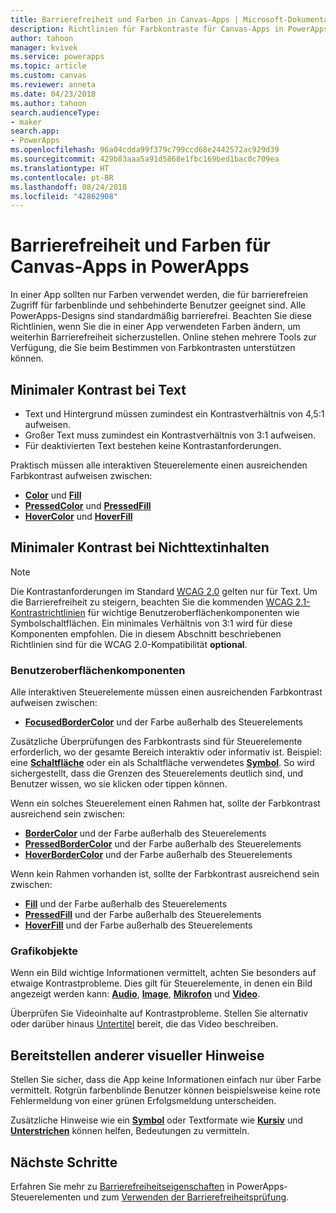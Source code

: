 ```yaml
---
title: Barrierefreiheit und Farben in Canvas-Apps | Microsoft-Dokumentation
description: Richtlinien für Farbkontraste für Canvas-Apps in PowerApps
author: tahoon
manager: kvivek
ms.service: powerapps
ms.topic: article
ms.custom: canvas
ms.reviewer: anneta
ms.date: 04/23/2018
ms.author: tahoon
search.audienceType:
- maker
search.app:
- PowerApps
ms.openlocfilehash: 96a04cdda99f379c799ccd68e2442572ac929d39
ms.sourcegitcommit: 429b83aaa5a91d5868e1fbc169bed1bac0c709ea
ms.translationtype: HT
ms.contentlocale: pt-BR
ms.lasthandoff: 08/24/2018
ms.locfileid: "42862908"
---
```

# <a name="accessible-colors-for-canvas-apps-in-powerapps"></a>Barrierefreiheit und Farben für Canvas-Apps in PowerApps
In einer App sollten nur Farben verwendet werden, die für barrierefreien Zugriff für farbenblinde und sehbehinderte Benutzer geeignet sind. Alle PowerApps-Designs sind standardmäßig barrierefrei. Beachten Sie diese Richtlinien, wenn Sie die in einer App verwendeten Farben ändern, um weiterhin Barrierefreiheit sicherzustellen. Online stehen mehrere Tools zur Verfügung, die Sie beim Bestimmen von Farbkontrasten unterstützen können.

## <a name="minimum-contrast-for-text"></a>Minimaler Kontrast bei Text
* Text und Hintergrund müssen zumindest ein Kontrastverhältnis von 4,5:1 aufweisen.
* Großer Text muss zumindest ein Kontrastverhältnis von 3:1 aufweisen.
* Für deaktivierten Text bestehen keine Kontrastanforderungen.

Praktisch müssen alle interaktiven Steuerelemente einen ausreichenden Farbkontrast aufweisen zwischen:
* **[Color](controls/properties-color-border.md)** und **[Fill](controls/properties-color-border.md)**
* **[PressedColor](controls/properties-color-border.md)** und **[PressedFill](controls/properties-color-border.md)**
* **[HoverColor](controls/properties-color-border.md)** und **[HoverFill](controls/properties-color-border.md)**

## <a name="minimum-contrast-for-non-text"></a>Minimaler Kontrast bei Nichttextinhalten

> [!NOTE]
> Die Kontrastanforderungen im Standard [WCAG 2.0](https://www.w3.org/TR/UNDERSTANDING-WCAG20/visual-audio-contrast-contrast.html) gelten nur für Text. Um die Barrierefreiheit zu steigern, beachten Sie die kommenden [WCAG 2.1-Kontrastrichtlinien](https://www.w3.org/TR/WCAG21/#non-text-contrast) für wichtige Benutzeroberflächenkomponenten wie Symbolschaltflächen. Ein minimales Verhältnis von 3:1 wird für diese Komponenten empfohlen. Die in diesem Abschnitt beschriebenen Richtlinien sind für die WCAG 2.0-Kompatibilität **optional**.

### <a name="user-interface-components"></a>Benutzeroberflächenkomponenten
Alle interaktiven Steuerelemente müssen einen ausreichenden Farbkontrast aufweisen zwischen:
* **[FocusedBorderColor](controls/properties-color-border.md)** und der Farbe außerhalb des Steuerelements

Zusätzliche Überprüfungen des Farbkontrasts sind für Steuerelemente erforderlich, wo der gesamte Bereich interaktiv oder informativ ist. Beispiel: eine **[Schaltfläche](controls/control-button.md)** oder ein als Schaltfläche verwendetes **[Symbol](controls/control-shapes-icons.md)**. So wird sichergestellt, dass die Grenzen des Steuerelements deutlich sind, und Benutzer wissen, wo sie klicken oder tippen können.

Wenn ein solches Steuerelement einen Rahmen hat, sollte der Farbkontrast ausreichend sein zwischen:
* **[BorderColor](controls/properties-color-border.md)** und der Farbe außerhalb des Steuerelements
* **[PressedBorderColor](controls/properties-color-border.md)** und der Farbe außerhalb des Steuerelements
* **[HoverBorderColor](controls/properties-color-border.md)** und der Farbe außerhalb des Steuerelements

Wenn kein Rahmen vorhanden ist, sollte der Farbkontrast ausreichend sein zwischen:
* **[Fill](controls/properties-color-border.md)** und der Farbe außerhalb des Steuerelements
* **[PressedFill](controls/properties-color-border.md)** und der Farbe außerhalb des Steuerelements
* **[HoverFill](controls/properties-color-border.md)** und der Farbe außerhalb des Steuerelements

### <a name="graphical-objects"></a>Grafikobjekte
Wenn ein Bild wichtige Informationen vermittelt, achten Sie besonders auf etwaige Kontrastprobleme. Dies gilt für Steuerelemente, in denen ein Bild angezeigt werden kann: **[Audio](controls/control-audio-video.md)**, **[Image](controls/control-image.md)**, **[Mikrofon](controls/control-microphone.md)** und **[Video](controls/control-audio-video.md)**.

Überprüfen Sie Videoinhalte auf Kontrastprobleme. Stellen Sie alternativ oder darüber hinaus [Untertitel](controls/control-audio-video.md) bereit, die das Video beschreiben.

## <a name="provide-other-visual-cues"></a>Bereitstellen anderer visueller Hinweise
Stellen Sie sicher, dass die App keine Informationen einfach nur über Farbe vermittelt. Rotgrün farbenblinde Benutzer können beispielsweise keine rote Fehlermeldung von einer grünen Erfolgsmeldung unterscheiden.

Zusätzliche Hinweise wie ein **[Symbol](controls/control-shapes-icons.md)** oder Textformate wie **[Kursiv](controls/properties-text.md)** und **[Unterstrichen](controls/properties-text.md)** können helfen, Bedeutungen zu vermitteln.

## <a name="next-steps"></a>Nächste Schritte
Erfahren Sie mehr zu [Barrierefreiheitseigenschaften](controls/properties-accessibility.md) in PowerApps-Steuerelementen und zum [Verwenden der Barrierefreiheitsprüfung](accessibility-checker.md).
